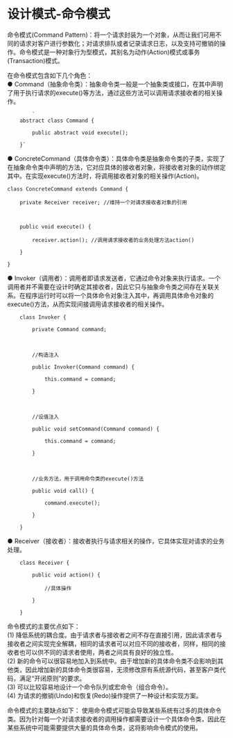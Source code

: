 # 设计模式-命令模式 #

命令模式(Command Pattern)：将一个请求封装为一个对象，从而让我们可用不同的请求对客户进行参数化；对请求排队或者记录请求日志，以及支持可撤销的操作。命令模式是一种对象行为型模式，其别名为动作(Action)模式或事务(Transaction)模式。  

在命令模式包含如下几个角色：       
● Command（抽象命令类）：抽象命令类一般是一个抽象类或接口，在其中声明了用于执行请求的execute()等方法，通过这些方法可以调用请求接收者的相关操作。       

			`
		abstract class Command {
		
			public abstract void execute();
		
		}`



● ConcreteCommand（具体命令类）：具体命令类是抽象命令类的子类，实现了在抽象命令类中声明的方法，它对应具体的接收者对象，将接收者对象的动作绑定其中。在实现execute()方法时，将调用接收者对象的相关操作(Action)。       
	
	class ConcreteCommand extends Command {
	
		private Receiver receiver; //维持一个对请求接收者对象的引用
	
	 
	
		public void execute() {
	
			receiver.action(); //调用请求接收者的业务处理方法action()
	
		}
	
	}

● Invoker（调用者）：调用者即请求发送者，它通过命令对象来执行请求。一个调用者并不需要在设计时确定其接收者，因此它只与抽象命令类之间存在关联关系。在程序运行时可以将一个具体命令对象注入其中，再调用具体命令对象的execute()方法，从而实现间接调用请求接收者的相关操作。       

		class Invoker {
		
			private Command command;
		
			
		
		    //构造注入
		
			public Invoker(Command command) {
		
				this.command = command;
		
			}
		
			
		
		    //设值注入
		
			public void setCommand(Command command) {
		
				this.command = command;
		
			}
		
			
		
			//业务方法，用于调用命令类的execute()方法
		
			public void call() {
		
				command.execute();
		
			}
		
		}


● Receiver（接收者）：接收者执行与请求相关的操作，它具体实现对请求的业务处理。

		class Receiver {
		
			public void action() {
		
				//具体操作
		
			}
		
		}


命令模式的主要优点如下：       
(1) 降低系统的耦合度。由于请求者与接收者之间不存在直接引用，因此请求者与接收者之间实现完全解耦，相同的请求者可以对应不同的接收者，同样，相同的接收者也可以供不同的请求者使用，两者之间具有良好的独立性。       
(2) 新的命令可以很容易地加入到系统中。由于增加新的具体命令类不会影响到其他类，因此增加新的具体命令类很容易，无须修改原有系统源代码，甚至客户类代码，满足“开闭原则”的要求。       
(3) 可以比较容易地设计一个命令队列或宏命令（组合命令）。       
(4) 为请求的撤销(Undo)和恢复(Redo)操作提供了一种设计和实现方案。  

命令模式的主要缺点如下：
使用命令模式可能会导致某些系统有过多的具体命令类。因为针对每一个对请求接收者的调用操作都需要设计一个具体命令类，因此在某些系统中可能需要提供大量的具体命令类，这将影响命令模式的使用。

